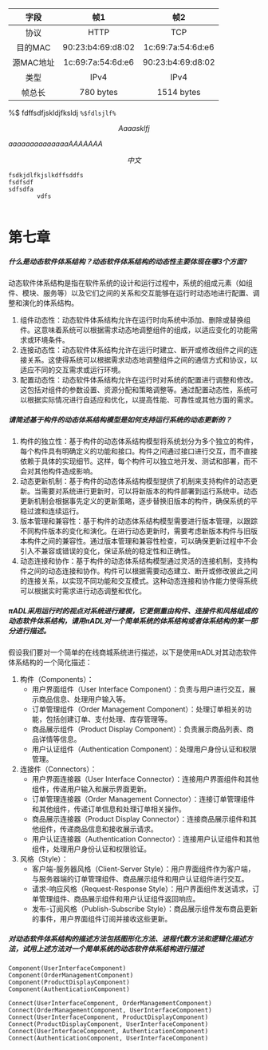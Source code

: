 
|字段|帧1|帧2|
|:-:|:-:|:-:|
|协议|HTTP|TCP|
|目的MAC|90:23:b4:69:d8:02 |1c:69:7a:54:6d:e6|
|源MAC地址|1c:69:7a:54:6d:e6 |90:23:b4:69:d8:02|
|类型|IPv4|IPv4|
|帧总长 |780 bytes|1514 bytes|

%$ fdffsdfjskldjfksldj
`%$fdlsjlf%`

$$
Aaaasklfj
$$

$aaaaaaaaaaaaaaAAAAAAA$


$$
中文
$$






```
fsdkjdlfkjslkdffsddfs
fsdfsdf
sdfsdfa
		vdfs
		
```

# 第七章
##### 什么是动态软件体系结构？动态软件体系结构的动态性主要体现在哪3个方面?
动态软件体系结构是指在软件系统的设计和运行过程中，系统的组成元素（如组件、模块、服务等）以及它们之间的关系和交互能够在运行时动态地进行配置、调整和演化的体系结构。
1. 组件动态性：动态软件体系结构允许在运行时向系统中添加、删除或替换组件。这意味着系统可以根据需求动态地调整组件的组成，以适应变化的功能需求或环境条件。
2. 连接动态性：动态软件体系结构允许在运行时建立、断开或修改组件之间的连接关系。这使得系统可以根据需求动态地调整组件之间的通信方式和协议，以适应不同的交互需求或运行环境。
3. 配置动态性：动态软件体系结构允许在运行时对系统的配置进行调整和修改。这包括对组件的参数设置、资源分配和策略调整等。通过配置动态性，系统可以根据实际情况进行自适应和优化，以提高性能、可靠性或其他方面的需求。
##### 请简述基于构件的动态体系结构模型是如何支持运行系统的动态更新的？
1. 构件的独立性：基于构件的动态体系结构模型将系统划分为多个独立的构件，每个构件具有明确定义的功能和接口。构件之间通过接口进行交互，而不直接依赖于具体的实现细节。这样，每个构件可以独立地开发、测试和部署，而不会对其他构件造成影响。
2. 动态更新机制：基于构件的动态体系结构模型提供了机制来支持构件的动态更新。当需要对系统进行更新时，可以将新版本的构件部署到运行系统中。动态更新机制会根据事先定义的更新策略，逐步替换旧版本的构件，确保系统的平稳过渡和连续运行。
3. 版本管理和兼容性：基于构件的动态体系结构模型需要进行版本管理，以跟踪不同构件版本的变化和演化。在进行动态更新时，需要考虑新版本构件与旧版本构件之间的兼容性。通过版本管理和兼容性检查，可以确保更新过程中不会引入不兼容或错误的变化，保证系统的稳定性和正确性。
4. 动态连接和协作：基于构件的动态体系结构模型通过灵活的连接机制，支持构件之间的动态连接和协作。构件可以根据需要动态建立、断开或修改彼此之间的连接关系，以实现不同功能和交互模式。这种动态连接和协作能力使得系统可以根据实时需求进行动态调整和优化。
##### πADL采用运行时的视点对系统进行建模，它更侧重由构件、连接件和风格组成的动态软件体系结构，请用πADL对一个简单系统的体系结构或者体系结构的某一部分进行描述。
假设我们要对一个简单的在线商城系统进行描述，以下是使用πADL对其动态软件体系结构的一个简化描述：

1. 构件（Components）：
    - 用户界面组件（User Interface Component）：负责与用户进行交互，展示商品信息、处理用户输入等。
    - 订单管理组件（Order Management Component）：处理订单相关的功能，包括创建订单、支付处理、库存管理等。
    - 商品展示组件（Product Display Component）：负责展示商品列表、商品详情等信息。
    - 用户认证组件（Authentication Component）：处理用户身份认证和权限管理。
2. 连接件（Connectors）：
    - 用户界面连接器（User Interface Connector）：连接用户界面组件和其他组件，传递用户输入和展示界面更新。
    - 订单管理连接器（Order Management Connector）：连接订单管理组件和其他组件，传递订单信息和处理订单相关操作。
    - 商品展示连接器（Product Display Connector）：连接商品展示组件和其他组件，传递商品信息和接收展示请求。
    - 用户认证连接器（Authentication Connector）：连接用户认证组件和其他组件，处理用户身份认证和权限验证。
3. 风格（Style）：
    - 客户端-服务器风格（Client-Server Style）：用户界面组件作为客户端，与服务器端的订单管理组件、商品展示组件和用户认证组件进行交互。
    - 请求-响应风格（Request-Response Style）：用户界面组件发送请求，订单管理组件、商品展示组件和用户认证组件返回响应。
    - 发布-订阅风格（Publish-Subscribe Style）：商品展示组件发布商品更新的事件，用户界面组件订阅并接收这些更新。
##### 对动态软件体系结构的描述方法包括图形化方法、进程代数方法和逻辑化描述方法，试用上述方法对一个简单系统的动态软件体系结构进行描述
```
Component(UserInterfaceComponent)
Component(OrderManagementComponent)
Component(ProductDisplayComponent)
Component(AuthenticationComponent)

Connect(UserInterfaceComponent, OrderManagementComponent)
Connect(OrderManagementComponent, UserInterfaceComponent)
Connect(UserInterfaceComponent, ProductDisplayComponent)
Connect(ProductDisplayComponent, UserInterfaceComponent)
Connect(UserInterfaceComponent, AuthenticationComponent)
Connect(AuthenticationComponent, UserInterfaceComponent)
```

